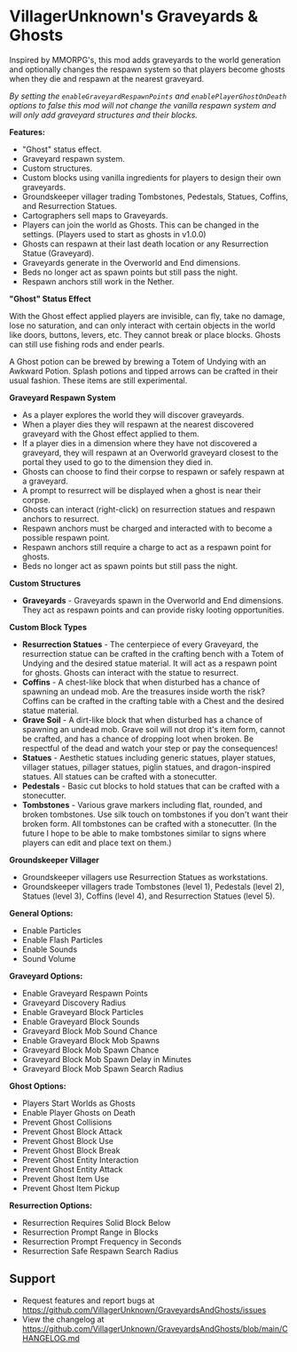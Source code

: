 # VillagerUnknown's Graveyards & Ghosts

Inspired by MMORPG's, this mod adds graveyards to the world generation and optionally changes the respawn system so that players become ghosts when they die and respawn at the nearest graveyard.

_By setting the `enableGraveyardRespawnPoints` and `enablePlayerGhostOnDeath` options to false this mod will not change the vanilla respawn system and will only add graveyard structures and their blocks._

**Features:**

* "Ghost" status effect.
* Graveyard respawn system.
* Custom structures.
* Custom blocks using vanilla ingredients for players to design their own graveyards.
* Groundskeeper villager trading Tombstones, Pedestals, Statues, Coffins, and Resurrection Statues.
* Cartographers sell maps to Graveyards.
* Players can join the world as Ghosts. This can be changed in the settings. (Players used to start as ghosts in v1.0.0)
* Ghosts can respawn at their last death location or any Resurrection Statue (Graveyard).
* Graveyards generate in the Overworld and End dimensions.
* Beds no longer act as spawn points but still pass the night.
* Respawn anchors still work in the Nether.

**"Ghost" Status Effect**

With the Ghost effect applied players are invisible, can fly, take no damage, lose no saturation, and can only interact with certain objects in the world like doors, buttons, levers, etc. They cannot break or place blocks. Ghosts can still use fishing rods and ender pearls.

A Ghost potion can be brewed by brewing a Totem of Undying with an Awkward Potion. Splash potions and tipped arrows can be crafted in their usual fashion. These items are still experimental.

**Graveyard Respawn System**

* As a player explores the world they will discover graveyards.
* When a player dies they will respawn at the nearest discovered graveyard with the Ghost effect applied to them.
* If a player dies in a dimension where they have not discovered a graveyard, they will respawn at an Overworld graveyard closest to the portal they used to go to the dimension they died in.
* Ghosts can choose to find their corpse to respawn or safely respawn at a graveyard.
* A prompt to resurrect will be displayed when a ghost is near their corpse.
* Ghosts can interact (right-click) on resurrection statues and respawn anchors to resurrect.
* Respawn anchors must be charged and interacted with to become a possible respawn point.
* Respawn anchors still require a charge to act as a respawn point for ghosts.
* Beds no longer act as spawn points but still pass the night.

**Custom Structures**

* **Graveyards** - Graveyards spawn in the Overworld and End dimensions. They act as respawn points and can provide risky looting opportunities.

**Custom Block Types**

* **Resurrection Statues** - The centerpiece of every Graveyard, the resurrection statue can be crafted in the crafting bench with a Totem of Undying and the desired statue material. 
It will act as a respawn point for ghosts. Ghosts can interact with the statue to resurrect.
* **Coffins** - A chest-like block that when disturbed has a chance of spawning an undead mob. Are the treasures inside worth the risk? Coffins can be crafted in the crafting table with a Chest and the desired statue material.
* **Grave Soil** - A dirt-like block that when disturbed has a chance of spawning an undead mob. Grave soil will not drop it's item form, cannot be crafted, and has a chance of dropping loot when broken. Be respectful of the dead and watch your step or pay the consequences!
* **Statues** - Aesthetic statues including generic statues, player statues, villager statues, pillager statues, piglin statues, and dragon-inspired statues. All statues can be crafted with a stonecutter.
* **Pedestals** - Basic cut blocks to hold statues that can be crafted with a stonecutter.
* **Tombstones** - Various grave markers including flat, rounded, and broken tombstones. Use silk touch on tombstones if you don't want their broken form. All tombstones can be crafted with a stonecutter. (In the future I hope to be able to make tombstones similar to signs where players can edit and place text on them.)

**Groundskeeper Villager**

* Groundskeeper villagers use Resurrection Statues as workstations.
* Groundskeeper villagers trade Tombstones (level 1), Pedestals (level 2), Statues (level 3), Coffins (level 4), and Resurrection Statues (level 5).

**General Options:**

* Enable Particles
* Enable Flash Particles
* Enable Sounds
* Sound Volume

**Graveyard Options:**

* Enable Graveyard Respawn Points
* Graveyard Discovery Radius
* Enable Graveyard Block Particles
* Enable Graveyard Block Sounds
* Graveyard Block Mob Sound Chance
* Enable Graveyard Block Mob Spawns
* Graveyard Block Mob Spawn Chance
* Graveyard Block Mob Spawn Delay in Minutes
* Graveyard Block Mob Spawn Search Radius

**Ghost Options:**

* Players Start Worlds as Ghosts
* Enable Player Ghosts on Death
* Prevent Ghost Collisions
* Prevent Ghost Block Attack
* Prevent Ghost Block Use
* Prevent Ghost Block Break
* Prevent Ghost Entity Interaction
* Prevent Ghost Entity Attack
* Prevent Ghost Item Use
* Prevent Ghost Item Pickup

**Resurrection Options:**

* Resurrection Requires Solid Block Below
* Resurrection Prompt Range in Blocks
* Resurrection Prompt Frequency in Seconds
* Resurrection Safe Respawn Search Radius

## Support

* Request features and report bugs at https://github.com/VillagerUnknown/GraveyardsAndGhosts/issues
* View the changelog at https://github.com/VillagerUnknown/GraveyardsAndGhosts/blob/main/CHANGELOG.md